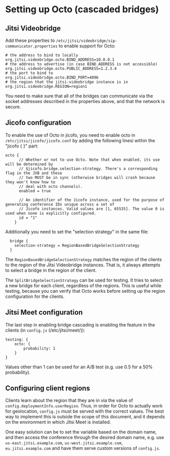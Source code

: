 # Setting up Octo (cascaded bridges)

## Jitsi Videobridge
Add these properties to `/etc/jitsi/videobridge/sip-communicator.properties` to
enable support for Octo:
```
# the address to bind to locally
org.jitsi.videobridge.octo.BIND_ADDRESS=10.0.0.1
# the address to advertise (in case BIND_ADDRESS is not accessible)
org.jitsi.videobridge.octo.PUBLIC_ADDRESS=1.2.3.4
# the port to bind to
org.jitsi.videobridge.octo.BIND_PORT=4096
# the region that the jitsi-videobridge instance is in
org.jitsi.videobridge.REGION=region1
```

You need to make sure that all of the bridges can communicate via the socket
addresses described in the properties above, and that the network is secure.

## Jicofo configuration
To enable the use of Octo in jicofo, you need to enable octo in
`/etc/jitsi/jicofo/jicofo.conf` by adding the following linesi within the
"jicofo { }" part:
```
octo {
      // Whether or not to use Octo. Note that when enabled, its use will be determined by
      // $jicofo.bridge.selection-strategy. There's a corresponding flag in the JVB and these
      // two MUST be in sync (otherwise bridges will crash because they won't know how to
      // deal with octo channels).
      enabled = true

      // An identifier of the Jicofo instance, used for the purpose of generating conference IDs unique across a set of
      // Jicofo instances. Valid values are [1, 65535]. The value 0 is used when none is explicitly configured.
      id = "1"
    }
```

Additionally you need to set the "selection strategy" in the same file:

```
  bridge {
    selection-strategy = RegionBasedBridgeSelectionStrategy
  }
```

The `RegionBasedBridgeSelectionStrategy` matches the region of the clients to
the region of the Jitsi Videobridge instances. That is, it always attempts to select a bridge
in the region of the client.

The `SplitBridgeSelectionStrategy` can be used for testing. It tries to select a new bridge 
for each client, regardless of the regions. This is useful while testing, because you can 
verify that Octo works before setting up the region configuration for the clients.


## Jitsi Meet configuration
The last step in enabling bridge cascading is enabling the feature in the
clients (in `config.js` (/etc/jitsi/meet/)):
```$xslt
testing: {
    octo: {
        probability: 1
    }
}
```

Values other than 1 can be used for an A/B test (e.g. use 0.5 for a 50% probability).


## Configuring client regions
Clients learn about the region that they are in via the value of
`config.deploymentInfo.userRegion`. Thus, in order for Octo to actually work
for geolocation, `config.js` must be served with the correct values. The best
way to implement this is outside the scope of this document, and it depends on
the environment in which Jitsi Meet is installed.

One easy solution can be to set the variable based on the domain name, and then
access the conference through the desired domain name, e.g. use
`us-east.jitsi.example.com`, `us-west.jitsi.example.com`,
`eu.jitsi.example.com` and have them serve custom versions of `config.js`.
